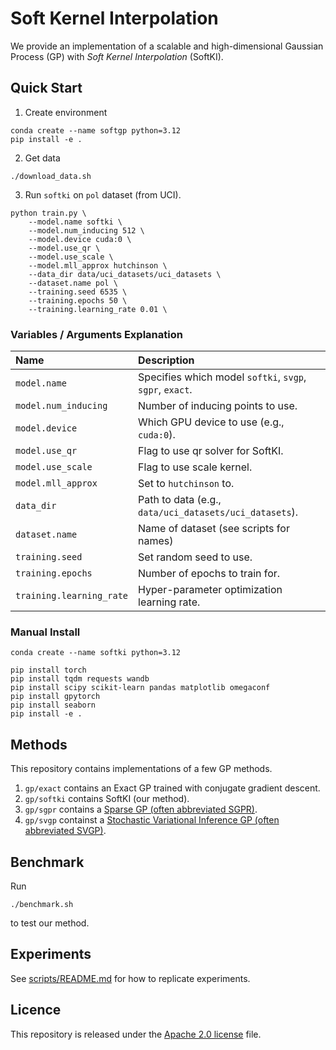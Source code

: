 # Soft Kernel Interpolation

We provide an implementation of a scalable and high-dimensional Gaussian Process (GP) with *Soft Kernel Interpolation* (SoftKI).


## Quick Start

1. Create environment

```
conda create --name softgp python=3.12
pip install -e .
```

2. Get data

```
./download_data.sh
```

3. Run `softki` on `pol` dataset (from UCI).

```
python train.py \
    --model.name softki \
    --model.num_inducing 512 \
    --model.device cuda:0 \
    --model.use_qr \
    --model.use_scale \
    --model.mll_approx hutchinson \
    --data_dir data/uci_datasets/uci_datasets \
    --dataset.name pol \
    --training.seed 6535 \
    --training.epochs 50 \
    --training.learning_rate 0.01 \
```

### Variables / Arguments Explanation

| Name | Description |
| :------------ |  :----------- |
| `model.name` | Specifies which model `softki`, `svgp`, `sgpr`, `exact`. |
| `model.num_inducing` | Number of inducing points to use. |
| `model.device` |  Which GPU device to use (e.g., `cuda:0`). |
| `model.use_qr` |  Flag to use qr solver for SoftKI. |
| `model.use_scale` | Flag to use scale kernel. |
| `model.mll_approx` | Set to `hutchinson` to. |
| `data_dir` |  Path to data (e.g., `data/uci_datasets/uci_datasets`). |
| `dataset.name ` |  Name of dataset (see scripts for names) |
| `training.seed` |  Set random seed to use. |
| `training.epochs` | Number of epochs to train for. |
| `training.learning_rate` |  Hyper-parameter optimization learning rate. |



### Manual Install

```
conda create --name softki python=3.12

pip install torch
pip install tqdm requests wandb
pip install scipy scikit-learn pandas matplotlib omegaconf
pip install gpytorch 
pip install seaborn
pip install -e .
```


## Methods

This repository contains implementations of a few GP methods.

1. `gp/exact` contains an Exact GP trained with conjugate gradient descent.
2. `gp/softki` contains SoftKI (our method).
3. `gp/sgpr` contains a [Sparse GP (often abbreviated SGPR)](https://proceedings.mlr.press/v5/titsias09a/titsias09a.pdf).
4. `gp/svgp` containst a [Stochastic Variational Inference GP (often abbreviated SVGP)](https://arxiv.org/pdf/1309.6835).


## Benchmark

Run
```
./benchmark.sh
```
to test our method.


## Experiments

See [scripts/README.md](scripts/README.md) for how to replicate experiments.


## Licence

This repository is released under the [Apache 2.0 license](LICENSE) file.

